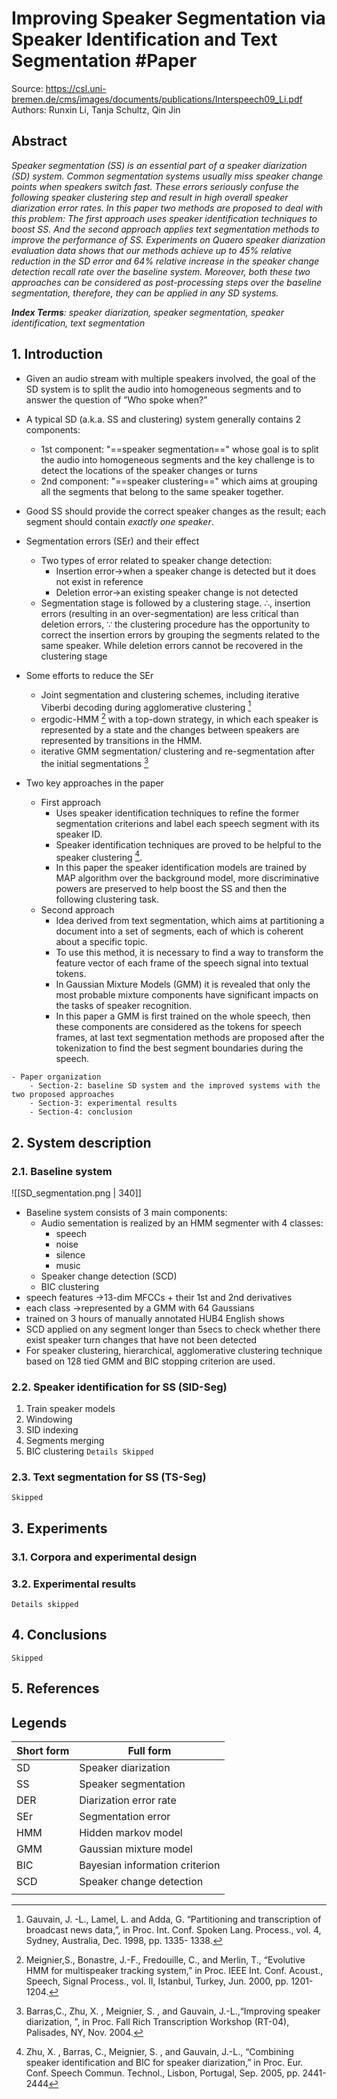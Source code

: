 
# Improving Speaker Segmentation via Speaker Identification and Text Segmentation #Paper 

Source: https://csl.uni-bremen.de/cms/images/documents/publications/Interspeech09_Li.pdf
Authors: Runxin Li, Tanja Schultz, Qin Jin

## Abstract
_Speaker segmentation (SS) is an essential part of a speaker diarization (SD) system. Common segmentation systems usually miss speaker change points when speakers switch fast. These errors seriously confuse the following speaker clustering step and result in high overall speaker diarization error rates. 
In this paper two methods are proposed to deal with this problem: The first approach uses speaker identification techniques to boost SS. And the second approach applies text segmentation methods to improve the performance of SS. 
Experiments on Quaero speaker diarization evaluation data shows that our methods achieve up to 45% relative reduction in the SD error and 64% relative increase in the speaker change detection recall rate over the baseline system. 
Moreover, both these two approaches can be considered as post-processing steps over the baseline segmentation, therefore, they can be applied in any SD systems._  

_**Index Terms**: speaker diarization, speaker segmentation, speaker identification, text segmentation_


## 1. Introduction
- Given an audio stream with multiple speakers involved, the goal of the SD system is to split the audio into homogeneous segments and to answer the question of ”Who spoke when?” 
- A typical SD (a.k.a. SS and clustering) system generally contains 2 components: 
	- 1st component: "==speaker segmentation==" whose goal is to split the audio into homogeneous segments and the key challenge is to detect the locations of the speaker changes or turns
	- 2nd component: "==speaker clustering==" which aims at grouping all the segments that belong to the same speaker together.

- Good SS should provide the correct speaker changes as the result; each segment should contain _exactly one speaker_.

- Segmentation errors (SEr) and their effect
	- Two types of error related to speaker change detection:
		- Insertion error→when a speaker change is detected but it does not exist in reference
		- Deletion error→an existing speaker change is not detected
	- Segmentation stage is followed by a clustering stage. ∴, insertion errors (resulting in an over-segmentation) are less critical than deletion errors, ∵ the clustering procedure has the opportunity to correct the insertion errors by grouping the segments related to the same speaker. While deletion errors cannot be recovered in the clustering stage

- Some efforts to reduce the SEr
	- Joint segmentation and clustering schemes, including iterative Viberbi decoding during agglomerative clustering [^1]
	- ergodic-HMM [^2] with a top-down strategy, in which each speaker is represented by a state and the changes between speakers are represented by transitions in the HMM.
	- iterative GMM segmentation/ clustering and re-segmentation after the initial segmentations [^3]

- Two key approaches in the paper
	- First approach
		- Uses speaker identification techniques to  refine the former segmentation criterions and label each speech segment with its speaker ID. 
		- Speaker identification techniques are proved to be helpful to the speaker clustering [^4]. 
		- In this paper the speaker identification models are trained by MAP algorithm over the background model, more discriminative powers are preserved to help boost the SS and then the following clustering task.
	- Second approach
		- Idea derived from text segmentation, which aims at partitioning a document into a set of segments, each of which is coherent about a specific topic.
		- To use this method, it is necessary to find a way to transform the feature vector of each frame of the speech signal into textual tokens.
		- In Gaussian Mixture Models (GMM) it is revealed that only the most probable mixture components have significant impacts on the tasks of speaker recognition. 
		- In this paper a GMM is first trained on the whole speech, then these components are considered as the tokens for speech frames, at last text segmentation methods are proposed after the tokenization to find the best segment boundaries during the speech.

```ad-note
- Paper organization
	- Section-2: baseline SD system and the improved systems with the two proposed approaches
	- Section-3: experimental results
	- Section-4: conclusion
```


## 2. System description
### 2.1. Baseline system
![[SD_segmentation.png | 340]]
- Baseline system consists of 3 main components:
	- Audio sementation is realized by an HMM segmenter with 4 classes:
		- speech
		- noise
		- silence
		- music
	- Speaker change detection (SCD)
	- BIC clustering
- speech features →13-dim MFCCs + their 1st and 2nd derivatives
- each class  →represented by a GMM with 64 Gaussians
- trained on 3 hours of manually annotated HUB4 English shows
- SCD applied on any segment longer than 5secs to check whether there exist speaker turn changes that have not been detected
- For speaker clustering, hierarchical, agglomerative clustering technique based on 128 tied GMM and BIC stopping criterion are used.

### 2.2. Speaker identification for SS (SID-Seg)
1. Train speaker models
2. Windowing
3. SID indexing
4. Segments merging
5. BIC clustering
`Details Skipped`

### 2.3. Text segmentation for SS (TS-Seg)
`Skipped`

## 3. Experiments
### 3.1. Corpora and experimental design
### 3.2. Experimental results
`Details skipped`

## 4. Conclusions
`Skipped`

## 5. References
[^1]: Gauvain, J. -L., Lamel, L. and Adda, G. “Partitioning and transcription of broadcast news data,”, in Proc. Int. Conf. Spoken Lang. Process., vol. 4, Sydney, Australia, Dec. 1998, pp. 1335- 1338.
[^2]: Meignier,S., Bonastre, J.-F., Fredouille, C., and Merlin, T., “Evolutive HMM for multispeaker tracking system,” in Proc. IEEE Int. Conf. Acoust., Speech, Signal Process., vol. II, Istanbul, Turkey, Jun. 2000, pp. 1201-1204.  
[^3]: Barras,C., Zhu, X. , Meignier, S. , and Gauvain, J.-L.,“Improving speaker diarization, ”, in Proc. Fall Rich Transcription Workshop (RT-04), Palisades, NY, Nov. 2004.
[^4]: Zhu, X. , Barras, C., Meignier, S. , and Gauvain, J.-L., “Combining speaker identification and BIC for speaker diarization,” in Proc. Eur. Conf. Speech Commun. Technol., Lisbon, Portugal, Sep. 2005, pp. 2441-2444


## Legends
| Short form | Full form                      |
| ---------- | ------------------------------ |
| SD         | Speaker diarization            |
| SS         | Speaker segmentation           |
| DER        | Diarization error rate         |
| SEr        | Segmentation error             |
| HMM        | Hidden markov model            |
| GMM        | Gaussian mixture model         |
| BIC        | Bayesian information criterion |
| SCD        | Speaker change detection       |
|            |                                |
